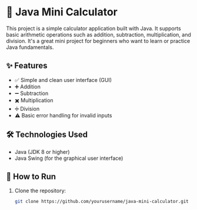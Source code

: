 # 🧮 Java Mini Calculator

This project is a simple calculator application built with Java. It supports basic arithmetic operations such as addition, subtraction, multiplication, and division. It's a great mini project for beginners who want to learn or practice Java fundamentals.

## ✨ Features

- ✅ Simple and clean user interface (GUI)
- ➕ Addition
- ➖ Subtraction
- ✖️ Multiplication
- ➗ Division
- ⚠️ Basic error handling for invalid inputs

## 🛠️ Technologies Used

- Java (JDK 8 or higher)
- Java Swing (for the graphical user interface)

## 🚀 How to Run

1. Clone the repository:
   ```bash
   git clone https://github.com/yourusername/java-mini-calculator.git
